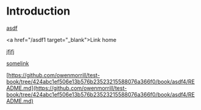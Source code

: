 # Introduction

[asdf](asdf1/)

<a href="/asdf1 target="_blank">Link home</a>

[jfjfj](https://github.com/owenmorrill/test-book/tree/424abc1ef506e13b576b23523215588076a366f0/book/asdf4/README.md)

[somelink](https://docs.owenmorrill.com/asdf4)

[https://github.com/owenmorrill/test-book/tree/424abc1ef506e13b576b23523215588076a366f0/book/asdf4/README.md](https://github.com/owenmorrill/test-book/tree/424abc1ef506e13b576b23523215588076a366f0/book/asdf4/README.md)

